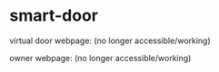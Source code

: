 # smart-door

virtual door webpage:
(no longer accessible/working)

owner webpage:
(no longer accessible/working)
